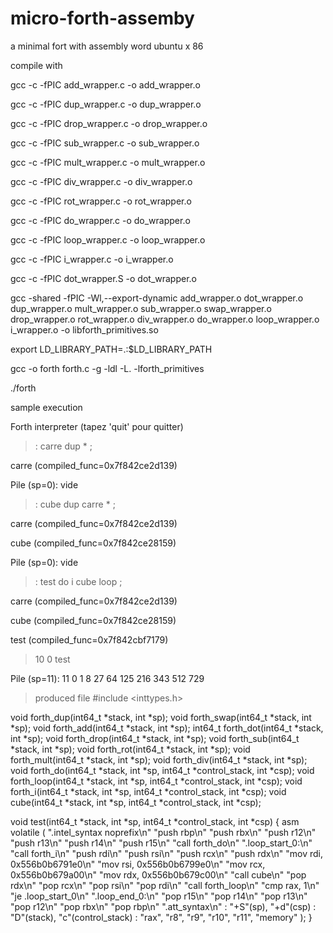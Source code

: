 # micro-forth-assemby
a minimal fort with assembly word
ubuntu x 86 

compile with 

gcc -c -fPIC add_wrapper.c -o add_wrapper.o

gcc -c -fPIC dup_wrapper.c -o dup_wrapper.o

gcc -c -fPIC drop_wrapper.c -o drop_wrapper.o

gcc -c -fPIC sub_wrapper.c -o sub_wrapper.o

gcc -c -fPIC mult_wrapper.c -o mult_wrapper.o

gcc -c -fPIC div_wrapper.c -o div_wrapper.o

gcc -c -fPIC rot_wrapper.c -o rot_wrapper.o

gcc -c -fPIC do_wrapper.c -o do_wrapper.o

gcc -c -fPIC loop_wrapper.c -o loop_wrapper.o

gcc -c -fPIC i_wrapper.c -o i_wrapper.o

gcc -c -fPIC dot_wrapper.S -o dot_wrapper.o


gcc -shared -fPIC -Wl,--export-dynamic add_wrapper.o dot_wrapper.o dup_wrapper.o mult_wrapper.o sub_wrapper.o swap_wrapper.o drop_wrapper.o rot_wrapper.o div_wrapper.o do_wrapper.o loop_wrapper.o i_wrapper.o -o libforth_primitives.so

export LD_LIBRARY_PATH=.:$LD_LIBRARY_PATH 

gcc -o forth forth.c -g  -ldl -L. -lforth_primitives


./forth 

sample execution 

Forth interpreter (tapez 'quit' pour quitter)

> : carre dup * ;
> 
  carre (compiled_func=0x7f842ce2d139)
  
Pile (sp=0): vide

> : cube dup carre * ;
> 
  carre (compiled_func=0x7f842ce2d139)
  
  cube (compiled_func=0x7f842ce28159)
  
Pile (sp=0): vide

> : test do i cube loop ;
> 
  carre (compiled_func=0x7f842ce2d139)
  
  cube (compiled_func=0x7f842ce28159)
  
  test (compiled_func=0x7f842cbf7179)
  
 
> 10 0 test
> 
Pile (sp=11): 11 0 1 8 27 64 125 216 343 512 729 

>
> produced file #include <inttypes.h>

void forth_dup(int64_t *stack, int *sp);
void forth_swap(int64_t *stack, int *sp);
void forth_add(int64_t *stack, int *sp);
int64_t forth_dot(int64_t *stack, int *sp);
void forth_drop(int64_t *stack, int *sp);
void forth_sub(int64_t *stack, int *sp);
void forth_rot(int64_t *stack, int *sp);
void forth_mult(int64_t *stack, int *sp);
void forth_div(int64_t *stack, int *sp);
void forth_do(int64_t *stack, int *sp, int64_t *control_stack, int *csp);
void forth_loop(int64_t *stack, int *sp, int64_t *control_stack, int *csp);
void forth_i(int64_t *stack, int *sp, int64_t *control_stack, int *csp);
void cube(int64_t *stack, int *sp, int64_t *control_stack, int *csp);

void test(int64_t *stack, int *sp, int64_t *control_stack, int *csp) {
    asm volatile (
        ".intel_syntax noprefix\n"
        "push rbp\n"
        "push rbx\n"
        "push r12\n"
        "push r13\n"
        "push r14\n"
        "push r15\n"
        "call forth_do\n"
        ".loop_start_0:\n"
        "call forth_i\n"
        "push rdi\n"
        "push rsi\n"
        "push rcx\n"
        "push rdx\n"
        "mov rdi, 0x556b0b6791e0\n"
        "mov rsi, 0x556b0b6799e0\n"
        "mov rcx, 0x556b0b679a00\n"
        "mov rdx, 0x556b0b679c00\n"
        "call cube\n"
        "pop rdx\n"
        "pop rcx\n"
        "pop rsi\n"
        "pop rdi\n"
        "call forth_loop\n"
        "cmp rax, 1\n"
        "je .loop_start_0\n"
        ".loop_end_0:\n"
        "pop r15\n"
        "pop r14\n"
        "pop r13\n"
        "pop r12\n"
        "pop rbx\n"
        "pop rbp\n"
        ".att_syntax\n"
        : "+S"(sp), "+d"(csp)
        : "D"(stack), "c"(control_stack)
        : "rax", "r8", "r9", "r10", "r11", "memory"
    );
}
 
